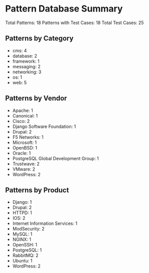# Pattern Database Summary

Total Patterns: 18
Patterns with Test Cases: 18
Total Test Cases: 25

## Patterns by Category

- cms: 4
- database: 2
- framework: 1
- messaging: 2
- networking: 3
- os: 1
- web: 5

## Patterns by Vendor

- Apache: 1
- Canonical: 1
- Cisco: 2
- Django Software Foundation: 1
- Drupal: 2
- F5 Networks: 1
- Microsoft: 1
- OpenBSD: 1
- Oracle: 1
- PostgreSQL Global Development Group: 1
- Trustwave: 2
- VMware: 2
- WordPress: 2

## Patterns by Product

- Django: 1
- Drupal: 2
- HTTPD: 1
- IOS: 2
- Internet Information Services: 1
- ModSecurity: 2
- MySQL: 1
- NGINX: 1
- OpenSSH: 1
- PostgreSQL: 1
- RabbitMQ: 2
- Ubuntu: 1
- WordPress: 2
